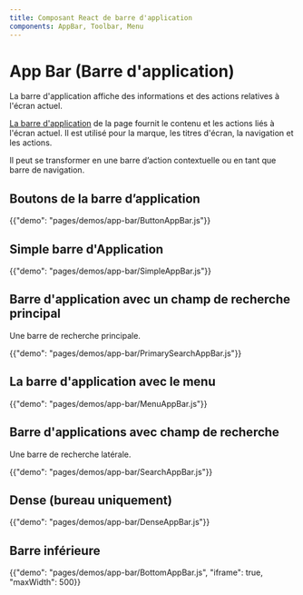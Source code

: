 ```yaml
---
title: Composant React de barre d'application
components: AppBar, Toolbar, Menu
---
```

# App Bar (Barre d'application)

<p class="description">La barre d'application affiche des informations et des actions relatives à l'écran actuel.</p>

[La barre d'application](https://material.io/design/components/app-bars-top.html) de la page fournit le contenu et les actions liés à l'écran actuel. Il est utilisé pour la marque, les titres d'écran, la navigation et les actions.

Il peut se transformer en une barre d’action contextuelle ou en tant que barre de navigation.

## Boutons de la barre d’application

{{"demo": "pages/demos/app-bar/ButtonAppBar.js"}}

## Simple barre d'Application

{{"demo": "pages/demos/app-bar/SimpleAppBar.js"}}

## Barre d'application avec un champ de recherche principal

Une barre de recherche principale.

{{"demo": "pages/demos/app-bar/PrimarySearchAppBar.js"}}

## La barre d'application avec le menu

{{"demo": "pages/demos/app-bar/MenuAppBar.js"}}

## Barre d'applications avec champ de recherche

Une barre de recherche latérale.

{{"demo": "pages/demos/app-bar/SearchAppBar.js"}}

## Dense (bureau uniquement)

{{"demo": "pages/demos/app-bar/DenseAppBar.js"}}

## Barre inférieure

{{"demo": "pages/demos/app-bar/BottomAppBar.js", "iframe": true, "maxWidth": 500}}